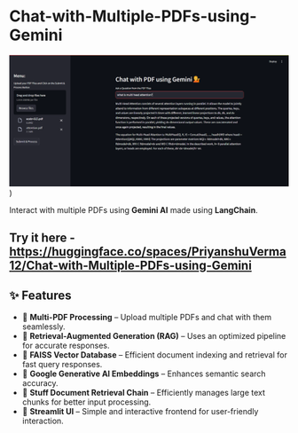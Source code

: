 # Chat-with-Multiple-PDFs-using-Gemini

![Project Screenshot](https://github.com/PriyanshuVerma12/Chat-with-Multiple-PDFs-using-Gemini/blob/main/Screenshot%20(1872).png))

Interact with multiple PDFs using **Gemini AI** made using **LangChain**.  

## Try it here - https://huggingface.co/spaces/PriyanshuVerma12/Chat-with-Multiple-PDFs-using-Gemini

## ✨ Features  
- 🔹 **Multi-PDF Processing** – Upload multiple PDFs and chat with them seamlessly.  
- 🔹 **Retrieval-Augmented Generation (RAG)** – Uses an optimized pipeline for accurate responses.  
- 🔹 **FAISS Vector Database** – Efficient document indexing and retrieval for fast query responses.  
- 🔹 **Google Generative AI Embeddings** – Enhances semantic search accuracy.  
- 🔹 **Stuff Document Retrieval Chain** – Efficiently manages large text chunks for better input processing.  
- 🔹 **Streamlit UI** – Simple and interactive frontend for user-friendly interaction.  

